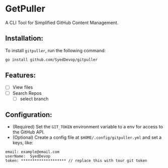 # GetPuller

A CLI Tool for Simplified GitHub Content Management.

## Installation:

To install `gitpuller`, run the following command:

```bash
go install github.com/SyedDevop/gitpuller
```

## Features:

- [ ] View files
- [ ] Search Repos
  - [ ] select branch

## Configuration:

  * (Required) Set the `GIT_TOKEN` environment variable to a env for access to the GitHub API.
  * (Optional) Create a config file at `$HOME/.config/gitpuller.yml` and set a keys, like:

```
email: example@email.com
userName:  SyedDevop
token: ******************** // replace this with tour git token
```
